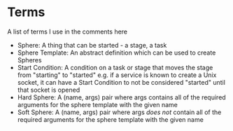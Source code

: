 # Terms

A list of terms I use in the comments here

- Sphere: A thing that can be started - a stage, a task
- Sphere Template: An abstract definition which can be used to create Spheres
- Start Condition: A condition on a task or stage that moves the stage from "starting" to "started"
e.g. if a service is known to create a Unix socket, it can have a Start Condition to not be considered "started"
until that socket is opened
- Hard Sphere: A (name, args) pair where args contains all of the required arguments for the sphere template with the given name
- Soft Sphere: A (name, args) pair where args _does not_ contain all of the required arguments for the sphere template with the given name
